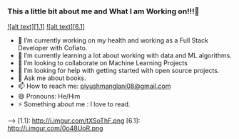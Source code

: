 ### This a little bit about me and What I am Working on!!!👋

[![alt text][1.1]][1]
[![alt text][6.1]][6]


- 🔭 I’m currently working on my health and working as a Full Stack Developer with Cofiato. 
- 🌱 I’m currently learning a lot about working with data and ML algorithms.
- 👯 I’m looking to collaborate on Machine Learning Projects
- 🤔 I’m looking for help with getting started with open source projects. 
- 💬 Ask me about books.
- 📫 How to reach me: piyushmanglani08@gmail.com
- 😄 Pronouns: He/Him
- ⚡  Something about me : I love to read. 

-->
[1.1]: http://i.imgur.com/tXSoThF.png 
[6.1]: http://i.imgur.com/0o48UoR.png 

[1]: https://twitter.com/PiyushManglani8
[6]: http://www.github.com/piyushmanglani08
